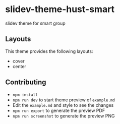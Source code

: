 # slidev-theme-hust-smart

  slidev theme for smart group

## Layouts

This theme provides the following layouts:

+ cover
+ center

## Contributing

- `npm install`
- `npm run dev` to start theme preview of `example.md`
- Edit the `example.md` and style to see the changes
- `npm run export` to generate the preview PDF
- `npm run screenshot` to generate the preview PNG
